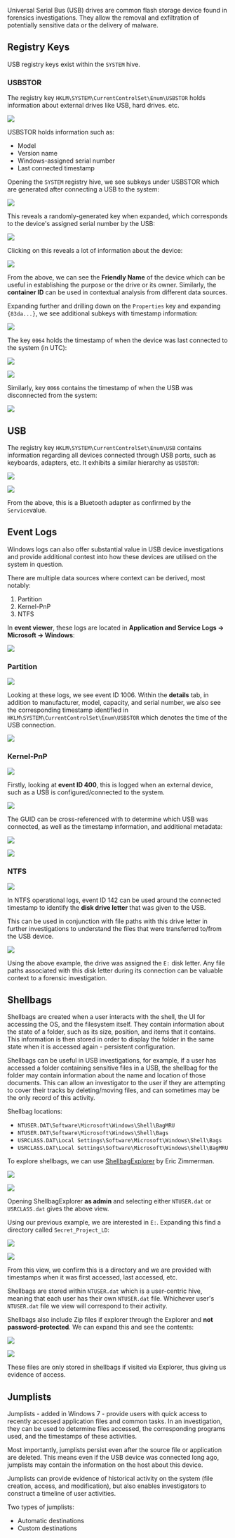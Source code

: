Universal Serial Bus (USB) drives are common flash storage device found in forensics investigations. They allow the removal and exfiltration of potentially sensitive data or the delivery of malware.

## Registry Keys

USB registry keys exist within the `SYSTEM` hive.

### USBSTOR

The registry key `HKLM\SYSTEM\CurrentControlSet\Enum\USBSTOR` holds information about external drives like USB, hard drives. etc.

![](/images/usbstor.png)

USBSTOR holds information such as:

- Model
- Version name
- Windows-assigned serial number
- Last connected timestamp

Opening the `SYSTEM` registry hive, we see subkeys under USBSTOR which are generated after connecting a USB to the system:

![](/images/usbstor_subkey.png)

This reveals a randomly-generated key when expanded, which corresponds to the device's assigned serial number by the USB:

![](/images/usbstor_serial.png)

Clicking on this reveals a lot of information about the device:

![](/images/usbstor_info.png)

From the above, we can see the **Friendly Name** of the device which can be useful in establishing the purpose or the drive or its owner. Similarly, the **container ID** can be used in contextual analysis from different data sources.

Expanding further and drilling down on the `Properties` key and expanding `{83da...}`, we see additional subkeys with timestamp information:

![](/images/usbstor_properties.png)

The key `0064` holds the timestamp of when the device was last connected to the system (in UTC):

![](/images/usbstor_connected_timestamp.png)

![](/images/usbstor_connected_timestamp_data.png)

Similarly, key `0066` contains the timestamp of when the USB was disconnected from the system:

![](/images/usbstor_disconnected_timestamp.png)

## USB

The registry key `HKLM\SYSTEM\CurrentControlSet\Enum\USB` contains information regarding all devices connected through USB ports, such as keyboards, adapters, etc. It exhibits a similar hierarchy as `USBSTOR`:

![](/images/usb_hierarchy.png)

![](/images/usb_data.png)

From the above, this is a Bluetooth adapter as confirmed by the `Service`value.

## Event Logs

Windows logs can also offer substantial value in USB device investigations and provide additional contest into how these devices are utilised on the system in question.

There are multiple data sources where context can be derived, most notably:

1. Partition
2. Kernel-PnP
3. NTFS

In **event viewer**, these logs are located in **Application and Service Logs -> Microsoft -> Windows**:

![](/images/usb_event_logs.png)

### Partition

![](/images/usb_parition_source.png)

Looking at these logs, we see event ID 1006. Within the **details** tab, in addition to manufacturer, model, capacity, and serial number, we also see the corresponding timestamp identified in `HKLM\SYSTEM\CurrentControlSet\Enum\USBSTOR` which denotes the time of the USB connection. 

![](/images/usb_parition_diagnostic.png)

### Kernel-PnP

![](/images/kernel-pnp_source.png)

Firstly, looking at **event ID 400**, this is logged when an external device, such as a USB is configured/connected to the system. 

![](/images/kernel-pnp_event_400.png)

The GUID can be cross-referenced with to determine which USB was connected, as well as the timestamp information, and additional metadata:

![](/images/kernel-pnp_event_400_guid.png)

![](/images/kernel-pnp_event_400_timestamp.png)

### NTFS

![](/images/usb_ntfs_logs.png)

In NTFS operational logs, event ID 142 can be used around the connected timestamp to identify the **disk drive letter** that was given to the USB. 

This can be used in conjunction with file paths with this drive letter in further investigations to understand the files that were transferred to/from the USB device.

![](/images/usb_ntfs_event_412.png)

Using the above example, the drive was assigned the `E:` disk letter. Any file paths associated with this disk letter during its connection can be valuable context to a forensic investigation.

## Shellbags

Shellbags are created when a user interacts with the shell, the UI for accessing the OS, and the filesystem itself. They contain information about the state of a folder, such as its size, position, and items that it contains. This information is then stored in order to display the folder in the same state when it is accessed again - persistent configuration.

Shellbags can be useful in USB investigations, for example, if a user has accessed a folder containing sensitive files in a USB, the shellbag for the folder may contain information about the name and location of those documents. This can allow an investigator to the user if they are attempting to cover their tracks by deleting/moving files, and can sometimes may be the only record of this activity.

Shellbag locations:

- `NTUSER.DAT\Software\Microsoft\Windows\Shell\BagMRU`
- `NTUSER.DAT\Software\Microsoft\Windows\Shell\Bags`
- `USRCLASS.DAT\Local Settings\Software\Microsoft\Windows\Shell\Bags`
- `USRCLASS.DAT\Local Settings\Software\Microsoft\Windows\Shell\BagMRU`

To explore shellbags, we can use [ShellbagExplorer](=https://ericzimmerman.github.io/#!index.md) by Eric Zimmerman.

![](/images/usb_shellbags_eztools.png)

![](/images/usb_shellbags_active.png)

Opening ShellbagExplorer **as admin** and selecting either `NTUSER.dat` or `USRCLASS.dat` gives the above view.

Using our previous example, we are interested in `E:`. Expanding this find a directory called `Secret_Project_LD`:

![](/images/usb_shellbags_e_Drive.png)

![](/images/usb_shellbags_secret_project.png)

From this view, we confirm this is a directory and we are provided with timestamps when it was first accessed, last accessed, etc.

Shellbags are stored within `NTUSER.dat` which is a user-centric hive, meaning that each user has their own `NTUSER.dat` file. Whichever user's `NTUSER.dat` file we view will correspond to their activity.

Shellbags also include Zip files if explorer through the Explorer and **not password-protected**. We can expand this and see the contents:

![](/images/usb_shellbags_zip.png)

![](/images/usb_shellbags_zip_expand.png)

These files are only stored in shellbags if visited via Explorer, thus giving us evidence of access.

## Jumplists

Jumplists - added in Windows 7 - provide users with quick access to recently accessed application files and common tasks. In an investigation, they can be used to determine files accessed, the corresponding programs used, and the timestamps of these activities. 

Most importantly, jumplists persist even after the source file or application are deleted. This means even if the USB device was connected long ago, jumplists may contain the information on the host about this device.

Jumplists can provide evidence of historical activity on the system (file creation, access, and modification), but also enables investigators to construct a timeline of user activities.

Two types of jumplists:

- Automatic destinations
- Custom destinations

